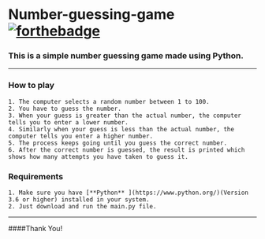 # Number-guessing-game [![forthebadge](https://forthebadge.com/images/badges/made-with-python.svg)](https://forthebadge.com)
### This is a simple number guessing game made using Python.
---
### How to play
    1. The computer selects a random number between 1 to 100.
    2. You have to guess the number.
    3. When your guess is greater than the actual number, the computer tells you to enter a lower number.
    4. Similarly when your guess is less than the actual number, the computer tells you enter a higher number.
    5. The process keeps going until you guess the correct number.
    6. After the correct number is guessed, the result is printed which shows how many attempts you have taken to guess it.
### Requirements
    1. Make sure you have [**Python** ](https://www.python.org/)(Version 3.6 or higher) installed in your system.
    2. Just download and run the main.py file.
---
####Thank You!
